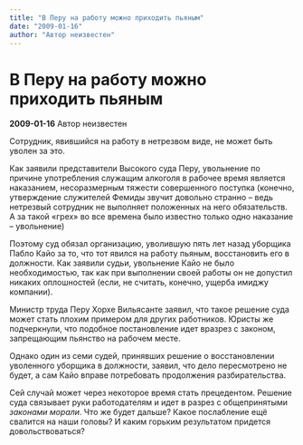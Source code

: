 ```yaml
---
title: "В Перу на работу можно приходить пьяным"
date: "2009-01-16"
author: "Автор неизвестен"
---
```


# В Перу на работу можно приходить пьяным

**2009-01-16** Автор неизвестен

Сотрудник, явившийся на работу в нетрезвом виде, не может быть уволен за это.

Как заявили представители Высокого суда Перу, увольнение по причине употребления служащим алкоголя в рабочее время является наказанием, несоразмерным тяжести совершенного поступка (конечно, утверждение служителей Фемиды звучит довольно странно – ведь нетрезвый сотрудник не выполняет положенных на него обязательств. А за такой «грех» во все времена было известно только одно наказание – увольнение)

Поэтому суд обязал организацию, уволившую пять лет назад уборщика Пабло Кайо за то, что тот явился на работу пьяным, восстановить его в должности. Как заявили судьи, увольнение Кайо не было необходимостью, так как при выполнении своей работы он не допустил никаких оплошностей (если, не считать, конечно, ущерба имиджу компании).

Министр труда Перу Хорхе Вильясанте заявил, что такое решение суда может стать плохим примером для других работников. Юристы же подчеркнули, что подобное постановление идет вразрез с законом, запрещающим пьянство на рабочем месте.

Однако один из семи судей, принявших решение о восстановлении уволенного уборщика в должности, заявил, что дело пересмотрено не будет, а сам Кайо вправе потребовать продолжения разбирательства.

Сей случай может через некоторое время стать прецедентом. Решение суда связывает руки работодателям и идет в разрез с общепринятыми *законами морали.* Что же будет дальше? Какое послабление ещё свалится на наши головы? И каким горьким результатом придется довольствоваться?